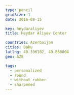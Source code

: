 ```yaml
---
type: pencil
gridSize: 1
date: 2016-08-15

key: heydaraliyev
title: Heydar Aliyev Center

countries: Azerbaijan
cities: Baku
latlng: 40.396102, 49.868004
geo: AZE

tags:
  - personalized
  - round
  - without rubber
  - sharpened
---
```


